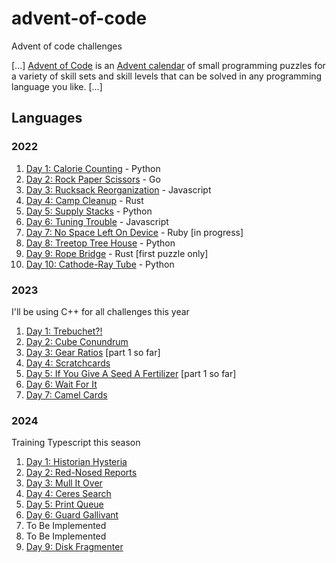 # advent-of-code
Advent of code challenges

[...]
[Advent of Code](https://adventofcode.com/2022/about) is an [Advent calendar](https://en.wikipedia.org/wiki/Advent_calendar) of small programming puzzles for a variety of skill sets and skill levels that can be solved in any programming language you like.
[...]

## Languages

### 2022

1. [Day 1: Calorie Counting](https://github.com/lazaromenezes/advent-of-code/tree/main/2022/01) - Python
2. [Day 2: Rock Paper Scissors](https://github.com/lazaromenezes/advent-of-code/tree/main/2022/02) - Go
3. [Day 3: Rucksack Reorganization](https://github.com/lazaromenezes/advent-of-code/tree/main/2022/03) - Javascript
4. [Day 4: Camp Cleanup](https://github.com/lazaromenezes/advent-of-code/tree/main/2022/04) - Rust
5. [Day 5: Supply Stacks](https://github.com/lazaromenezes/advent-of-code/tree/main/2022/05) - Python
6. [Day 6: Tuning Trouble](https://github.com/lazaromenezes/advent-of-code/tree/main/2022/06) - Javascript
7. [Day 7: No Space Left On Device](https://github.com/lazaromenezes/advent-of-code/tree/main/2022/07) - Ruby [in progress]
8. [Day 8: Treetop Tree House](https://github.com/lazaromenezes/advent-of-code/tree/main/2022/08) - Python
9. [Day 9: Rope Bridge](https://github.com/lazaromenezes/advent-of-code/tree/main/2022/09) - Rust [first puzzle only]
10. [Day 10: Cathode-Ray Tube](https://github.com/lazaromenezes/advent-of-code/tree/main/2022/10) - Python

### 2023

I'll be using C++ for all challenges this year

1. [Day 1: Trebuchet?!](https://github.com/lazaromenezes/advent-of-code/tree/main/2023/01)
2. [Day 2: Cube Conundrum](https://github.com/lazaromenezes/advent-of-code/tree/main/2023/02)
3. [Day 3: Gear Ratios](https://github.com/lazaromenezes/advent-of-code/tree/main/2023/03) [part 1 so far]
4. [Day 4: Scratchcards](https://github.com/lazaromenezes/advent-of-code/tree/main/2023/04)
5. [Day 5: If You Give A Seed A Fertilizer](https://github.com/lazaromenezes/advent-of-code/tree/main/2023/05) [part 1 so far]
6. [Day 6: Wait For It](https://github.com/lazaromenezes/advent-of-code/tree/main/2023/06)
7. [Day 7: Camel Cards](https://github.com/lazaromenezes/advent-of-code/tree/main/2023/07)

### 2024

Training Typescript this season

1. [Day 1: Historian Hysteria](https://github.com/lazaromenezes/advent-of-code/tree/main/2024/src/01)
2. [Day 2: Red-Nosed Reports](https://github.com/lazaromenezes/advent-of-code/tree/main/2024/src/02)
3. [Day 3: Mull It Over](https://github.com/lazaromenezes/advent-of-code/tree/main/2024/src/03)
4. [Day 4: Ceres Search](https://github.com/lazaromenezes/advent-of-code/tree/main/2024/src/04)
5. [Day 5: Print Queue](https://github.com/lazaromenezes/advent-of-code/tree/main/2024/src/05)
6. [Day 6: Guard Gallivant](https://github.com/lazaromenezes/advent-of-code/tree/main/2024/src/06)
7. To Be Implemented
8. To Be Implemented
9. [Day 9: Disk Fragmenter](https://github.com/lazaromenezes/advent-of-code/tree/main/2024/src/05)
